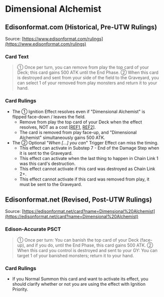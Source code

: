 # Dimensional Alchemist

## Edisonformat.com (Historical, Pre-UTW Rulings)

Source: [https://www.edisonformat.com/rulings](https://www.edisonformat.com/rulings)

### Card Text

> ① Once per turn, you can remove from play the top card of your Deck; this card gains 500 ATK until the End Phase. ② When this card is destroyed and sent from your side of the field to the Graveyard, you can select 1 of your removed from play monsters and return it to your hand.

### Card Rulings

*   The ① Ignition Effect resolves even if "Dimensional Alchemist" is flipped face-down / leaves the field.
    *   Remove from play the top card of your Deck when the effect resolves, NOT as a cost \[[REF1](https://www.pojo.biz/board/showthread.php?t=841434), [REF2](http://duelistgroundz.com/index.php?/topic/118829-dimensional-alchemist-vs-skill-drain/)\].
    *   The card is removed from play face-up, and "Dimensional Alchemist" simultaneously gains 500 ATK.
*   The ② Optional "_When \[...\] you can_" Trigger Effect can miss the timing.
    *   This effect can activate in Substep 7 - End of the Damage Step when it is sent to the Graveyard.
    *   This effect can activate when the last thing to happen in Chain Link 1 was this card's destruction.
    *   This effect cannot activate if this card was destroyed as Chain Link 2+.
    *   This effect cannot activate if this card was removed from play, it must be sent to the Graveyard.

## Edisonformat.net (Revised, Post-UTW Rulings)

Source: [https://edisonformat.net/card?name=Dimensional%20Alchemist](https://edisonformat.net/card?name=Dimensional%20Alchemist)

### Edison-Accurate PSCT

> ① Once per turn: You can banish the top card of your Deck (face-up), and if you do, until the End Phase, this card gains 500 ATK.
> ② When this card you control is destroyed and sent to your GY:
> You can target 1 of your banished monsters; return it to your hand.

### Card Rulings

*   If you Normal Summon this card and want to activate its effect, you should clarify whether or not you are using the effect with Ignition Priority.
            